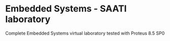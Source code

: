 # Embedded Systems - SAATI laboratory

Complete Embedded Systems virtual laboratory tested with Proteus 8.5 SP0
